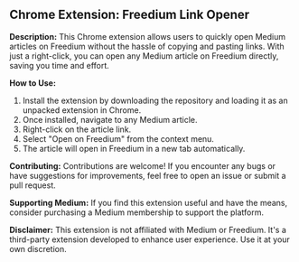 ## Chrome Extension: Freedium Link Opener

**Description:**
This Chrome extension allows users to quickly open Medium articles on Freedium without the hassle of copying and pasting links. With just a right-click, you can open any Medium article on Freedium directly, saving you time and effort.

**How to Use:**
1. Install the extension by downloading the repository and loading it as an unpacked extension in Chrome.
2. Once installed, navigate to any Medium article.
3. Right-click on the article link.
4. Select "Open on Freedium" from the context menu.
5. The article will open in Freedium in a new tab automatically.

**Contributing:**
Contributions are welcome! If you encounter any bugs or have suggestions for improvements, feel free to open an issue or submit a pull request.

**Supporting Medium:**
If you find this extension useful and have the means, consider purchasing a Medium membership to support the platform.

**Disclaimer:**
This extension is not affiliated with Medium or Freedium. It's a third-party extension developed to enhance user experience. Use it at your own discretion.
